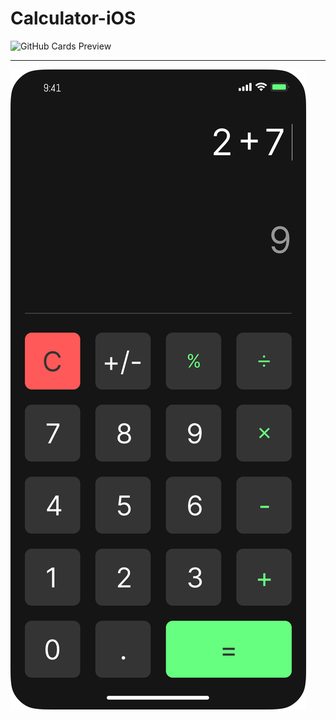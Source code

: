 # Calculator-iOS

![GitHub Cards Preview](https://github.com/pshptr/Calculator-iOS/blob/main/Calculator-iOS/Assets.xcassets/Screenshot%202025-02-13%20at%202.53.07%E2%80%AFAM.png)

---

![GitHub Cards Preview](https://github.com/pshptr/Calculator-iOS/blob/main/Calculator-iOS/Assets.xcassets/Pasted%20Graphic.png)
